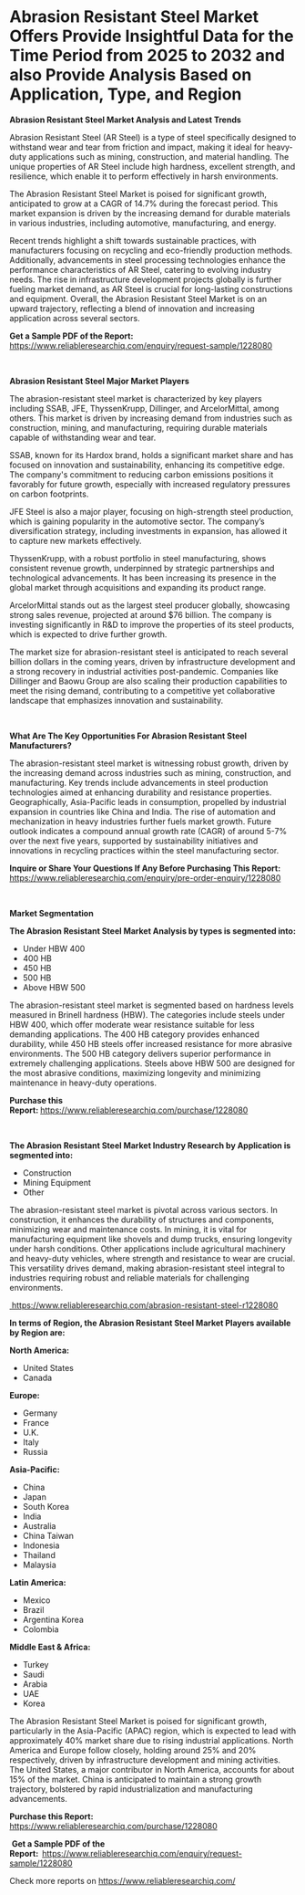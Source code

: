 <p><h1>Abrasion Resistant Steel Market Offers Provide Insightful Data for the Time Period from 2025 to 2032 and also Provide Analysis Based on Application, Type, and Region</h1></p><p><strong>Abrasion Resistant Steel Market Analysis and Latest Trends</strong></p>
<p><p>Abrasion Resistant Steel (AR Steel) is a type of steel specifically designed to withstand wear and tear from friction and impact, making it ideal for heavy-duty applications such as mining, construction, and material handling. The unique properties of AR Steel include high hardness, excellent strength, and resilience, which enable it to perform effectively in harsh environments. </p><p>The Abrasion Resistant Steel Market is poised for significant growth, anticipated to grow at a CAGR of 14.7% during the forecast period. This market expansion is driven by the increasing demand for durable materials in various industries, including automotive, manufacturing, and energy. </p><p>Recent trends highlight a shift towards sustainable practices, with manufacturers focusing on recycling and eco-friendly production methods. Additionally, advancements in steel processing technologies enhance the performance characteristics of AR Steel, catering to evolving industry needs. The rise in infrastructure development projects globally is further fueling market demand, as AR Steel is crucial for long-lasting constructions and equipment. Overall, the Abrasion Resistant Steel Market is on an upward trajectory, reflecting a blend of innovation and increasing application across several sectors.</p></p>
<p><strong>Get a Sample PDF of the Report:&nbsp;</strong> <a href="https://www.reliableresearchiq.com/enquiry/request-sample/1228080?utm_campaign=1170&utm_medium=2&utm_source=Github&utm_content=ia&utm_term=02022025&utm_id=abrasion-resistant-steel">https://www.reliableresearchiq.com/enquiry/request-sample/1228080</a></p>
<p>&nbsp;</p>
<p><strong>Abrasion Resistant Steel Major Market Players</strong></p>
<p><p>The abrasion-resistant steel market is characterized by key players including SSAB, JFE, ThyssenKrupp, Dillinger, and ArcelorMittal, among others. This market is driven by increasing demand from industries such as construction, mining, and manufacturing, requiring durable materials capable of withstanding wear and tear.</p><p>SSAB, known for its Hardox brand, holds a significant market share and has focused on innovation and sustainability, enhancing its competitive edge. The company's commitment to reducing carbon emissions positions it favorably for future growth, especially with increased regulatory pressures on carbon footprints.</p><p>JFE Steel is also a major player, focusing on high-strength steel production, which is gaining popularity in the automotive sector. The company’s diversification strategy, including investments in expansion, has allowed it to capture new markets effectively.</p><p>ThyssenKrupp, with a robust portfolio in steel manufacturing, shows consistent revenue growth, underpinned by strategic partnerships and technological advancements. It has been increasing its presence in the global market through acquisitions and expanding its product range.</p><p>ArcelorMittal stands out as the largest steel producer globally, showcasing strong sales revenue, projected at around $76 billion. The company is investing significantly in R&D to improve the properties of its steel products, which is expected to drive further growth.</p><p>The market size for abrasion-resistant steel is anticipated to reach several billion dollars in the coming years, driven by infrastructure development and a strong recovery in industrial activities post-pandemic. Companies like Dillinger and Baowu Group are also scaling their production capabilities to meet the rising demand, contributing to a competitive yet collaborative landscape that emphasizes innovation and sustainability.</p></p>
<p>&nbsp;</p>
<p><strong>What Are The Key Opportunities For Abrasion Resistant Steel Manufacturers?</strong></p>
<p><p>The abrasion-resistant steel market is witnessing robust growth, driven by the increasing demand across industries such as mining, construction, and manufacturing. Key trends include advancements in steel production technologies aimed at enhancing durability and resistance properties. Geographically, Asia-Pacific leads in consumption, propelled by industrial expansion in countries like China and India. The rise of automation and mechanization in heavy industries further fuels market growth. Future outlook indicates a compound annual growth rate (CAGR) of around 5-7% over the next five years, supported by sustainability initiatives and innovations in recycling practices within the steel manufacturing sector.</p></p>
<p><strong>Inquire or Share Your Questions If Any Before Purchasing This Report:</strong> <a href="https://www.reliableresearchiq.com/enquiry/pre-order-enquiry/1228080?utm_campaign=1170&utm_medium=2&utm_source=Github&utm_content=ia&utm_term=02022025&utm_id=abrasion-resistant-steel">https://www.reliableresearchiq.com/enquiry/pre-order-enquiry/1228080</a></p>
<p>&nbsp;</p>
<p><strong>Market Segmentation</strong></p>
<p><strong>The Abrasion Resistant Steel Market Analysis by types is segmented into:</strong></p>
<p><ul><li>Under HBW 400</li><li>400 HB</li><li>450 HB</li><li>500 HB</li><li>Above HBW 500</li></ul></p>
<p><p>The abrasion-resistant steel market is segmented based on hardness levels measured in Brinell hardness (HBW). The categories include steels under HBW 400, which offer moderate wear resistance suitable for less demanding applications. The 400 HB category provides enhanced durability, while 450 HB steels offer increased resistance for more abrasive environments. The 500 HB category delivers superior performance in extremely challenging applications. Steels above HBW 500 are designed for the most abrasive conditions, maximizing longevity and minimizing maintenance in heavy-duty operations.</p></p>
<p><strong>Purchase this Report:&nbsp;</strong><a href="https://www.reliableresearchiq.com/purchase/1228080?utm_campaign=1170&utm_medium=2&utm_source=Github&utm_content=ia&utm_term=02022025&utm_id=abrasion-resistant-steel">https://www.reliableresearchiq.com/purchase/1228080</a></p>
<p>&nbsp;</p>
<p><strong>The Abrasion Resistant Steel Market Industry Research by Application is segmented into:</strong></p>
<p><ul><li>Construction</li><li>Mining Equipment</li><li>Other</li></ul></p>
<p><p>The abrasion-resistant steel market is pivotal across various sectors. In construction, it enhances the durability of structures and components, minimizing wear and maintenance costs. In mining, it is vital for manufacturing equipment like shovels and dump trucks, ensuring longevity under harsh conditions. Other applications include agricultural machinery and heavy-duty vehicles, where strength and resistance to wear are crucial. This versatility drives demand, making abrasion-resistant steel integral to industries requiring robust and reliable materials for challenging environments.</p></p>
<p><a href="https://www.reliableresearchiq.com/abrasion-resistant-steel-r1228080?utm_campaign=1170&utm_medium=2&utm_source=Github&utm_content=ia&utm_term=02022025&utm_id=abrasion-resistant-steel">&nbsp;https://www.reliableresearchiq.com/abrasion-resistant-steel-r1228080</a></p>
<p><strong>In terms of Region, the Abrasion Resistant Steel Market Players available by Region are:</strong></p>
<p>
    <p> <strong> North America: </strong>
        <ul>
            <li>United States</li>
            <li>Canada</li>
        </ul>
        </p> 
    <p> <strong> Europe: </strong>
        <ul>
            <li>Germany</li>
            <li>France</li>
            <li>U.K.</li>
            <li>Italy</li>
            <li>Russia</li>
        </ul>
        </p> 
    <p> <strong> Asia-Pacific: </strong>
        <ul>
            <li>China</li>
            <li>Japan</li>
            <li>South Korea</li>
            <li>India</li>
            <li>Australia</li>
            <li>China Taiwan</li>
            <li>Indonesia</li>
            <li>Thailand</li>
            <li>Malaysia</li>
        </ul>
        </p> 
    <p> <strong> Latin America: </strong>
        <ul>
            <li>Mexico</li>
            <li>Brazil</li>
            <li>Argentina Korea</li>
            <li>Colombia</li>
        </ul>
        </p> 
    <p> <strong> Middle East & Africa: </strong>
        <ul>
            <li>Turkey</li>
            <li>Saudi</li>
            <li>Arabia</li>
            <li>UAE</li>
            <li>Korea</li>
        </ul>
    </p>
    </p>
<p><p>The Abrasion Resistant Steel Market is poised for significant growth, particularly in the Asia-Pacific (APAC) region, which is expected to lead with approximately 40% market share due to rising industrial applications. North America and Europe follow closely, holding around 25% and 20% respectively, driven by infrastructure development and mining activities. The United States, a major contributor in North America, accounts for about 15% of the market. China is anticipated to maintain a strong growth trajectory, bolstered by rapid industrialization and manufacturing advancements.</p></p>
<p><strong>Purchase this Report: </strong><a href="https://www.reliableresearchiq.com/purchase/1228080?utm_campaign=1170&utm_medium=2&utm_source=Github&utm_content=ia&utm_term=02022025&utm_id=abrasion-resistant-steel">https://www.reliableresearchiq.com/purchase/1228080</a></p>
<p>&nbsp;<strong>Get a Sample PDF of the Report:&nbsp;&nbsp;</strong><a href="https://www.reliableresearchiq.com/enquiry/request-sample/1228080?utm_campaign=1170&utm_medium=2&utm_source=Github&utm_content=ia&utm_term=02022025&utm_id=abrasion-resistant-steel">https://www.reliableresearchiq.com/enquiry/request-sample/1228080</a></p>
<p><strong></strong></p>
<p>Check more reports on <a href="https://www.reliableresearchiq.com/?utm_campaign=1170&utm_medium=2&utm_source=Github&utm_content=ia&utm_term=02022025&utm_id=abrasion-resistant-steel">https://www.reliableresearchiq.com/</a></p>